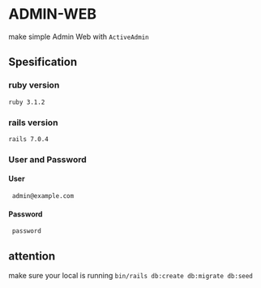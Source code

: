 # ADMIN-WEB

make simple Admin Web with `ActiveAdmin`

## Spesification
### ruby version
`ruby 3.1.2`
### rails version 
`rails 7.0.4`
### User and Password
#### User 
     admin@example.com
#### Password
     password
## attention
make sure your local is running
     `bin/rails db:create db:migrate db:seed`
